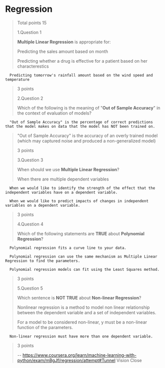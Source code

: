 # Regression
> 
> Total points 15
> 
>  1.Question 1
> 
> **Multiple Linear Regression** is appropriate for: 
> 
>  Predicting the sales amount based on month 
> 
>  Predicting whether a drug is effective for a patient based on her characterestics 
> 

      Predicting tomorrow's rainfall amount based on the wind speed and temperature 
> 
> 3 points
> 
>  2.Question 2
> 
> Which of the following is the meaning of "**Out of Sample Accuracy**" in the context of evaluation of models? 
> 

      "Out of Sample Accuracy" is the percentage of correct predictions that the model makes on data that the model has NOT been trained on. 
> 
>  "Out of Sample Accuracy" is the accuracy of an overly trained model (which may captured noise and produced a non-generalized model) 
> 
> 3 points
> 
>  3.Question 3
> 
> When should we use **Multiple Linear Regression**? 
> 
>  When there are multiple dependent variables 
> 

      When we would like to identify the strength of the effect that the independent variables have on a dependent variable. 
 
      When we would like to predict impacts of changes in independent variables on a dependent variable. 
> 
> 3 points
> 
>  4.Question 4
> 
> Which of the following statements are **TRUE** about **Polynomial Regression**? 
> 
      Polynomial regression fits a curve line to your data. 
     
      Polynomial regression can use the same mechanism as Multiple Linear Regression to find the parameters. 
     
      Polynomial regression models can fit using the Least Squares method. 
> 
> 3 points
> 
>  5.Question 5
> 
> Which sentence is **NOT TRUE** about **Non-linear Regression**? 
> 
>  Nonlinear regression is a method to model non linear relationship between the dependent variable and a set of independent variables. 
> 
>  For a model to be considered non-linear, y must be a non-linear function of the parameters. 
> 
    
      Non-linear regression must have more than one dependent variable. 
> 
> 3 points
>
> -- https://www.coursera.org/learn/machine-learning-with-python/exam/mBgJf/regression/attempt#Tunnel Vision Close
